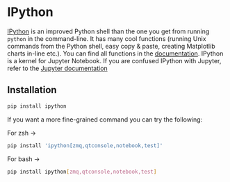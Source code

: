 # IPython

[IPython](http://ipython.org/) is an improved Python shell than the one you get from running `python` in the command-line. It has many cool functions (running Unix commands from the Python shell, easy copy & paste, creating Matplotlib charts in-line etc.). You can find all functions in the [documentation](http://ipython.readthedocs.io/en/stable/).
IPython is a kernel for Jupyter Notebook. If you are confused IPython with Jupyter, refer to the [Jupyter documentation](https://jupyter.readthedocs.io/en/latest/)

## Installation

```sh
pip install ipython
```

If you want a more fine-grained command you can try the following:

For zsh ->

```sh
pip install 'ipython[zmq,qtconsole,notebook,test]'
```

For bash ->

```sh
pip install ipython[zmq,qtconsole,notebook,test]
```

